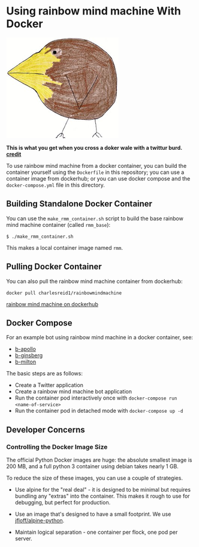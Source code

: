 # Using rainbow mind machine With Docker

![the twittur](img/twittur.jpg)

**This is what you get when you cross a doker wale with a twittur burd. [credit](credits.md)**

To use rainbow mind machine from a docker container,
you can build the container yourself using the 
`Dockerfile` in this repository;
you can use a container image from dockerhub;
or you can use docker compose and the `docker-compose.yml` 
file in this directory.

## Building Standalone Docker Container

You can use the `make_rmm_container.sh` script to build
the base rainbow mind machine container 
(called `rmm_base`): 

```
$ ./make_rmm_container.sh
```

This makes a local container image named `rmm`.

## Pulling Docker Container

You can also pull the rainbow mind machine container from dockerhub:

```
docker pull charlesreid1/rainbowmindmachine
```

[rainbow mind machine on dockerhub](https://hub.docker.com/r/charlesreid1/rainbowmindmachine)

## Docker Compose

For an example bot using rainbow mind machine in a docker container, see:

* [b-apollo](https://git.charlesreid1.com/bots/b-apollo)
* [b-ginsberg](https://git.charlesreid1.com/bots/b-ginsberg)
* [b-milton](https://git.charlesreid1.com/bots/b-milton)

The basic steps are as follows:

* Create a Twitter application
* Create a rainbow mind machine bot application
* Run the container pod interactively once with `docker-compose run <name-of-service>`
* Run the container pod in detached mode with `docker-compose up -d`


## Developer Concerns

### Controlling the Docker Image Size

The official Python Docker images are huge: 
the absolute smallest image is 200 MB, and 
a full python 3 container using debian takes
nearly 1 GB. 

To reduce the size of these images, you can use 
a couple of strategies.

* Use alpine for the "real deal" - it is designed to be minimal 
    but requires bundling any "extras" into the container.
    This makes it rough to use for debugging, but perfect for
    production.

* Use an image that's designed to have a small footprint.
    We use [jfloff/alpine-python](https://github.com/jfloff/alpine-python).

* Maintain logical separation - one container per flock, one pod per server.

